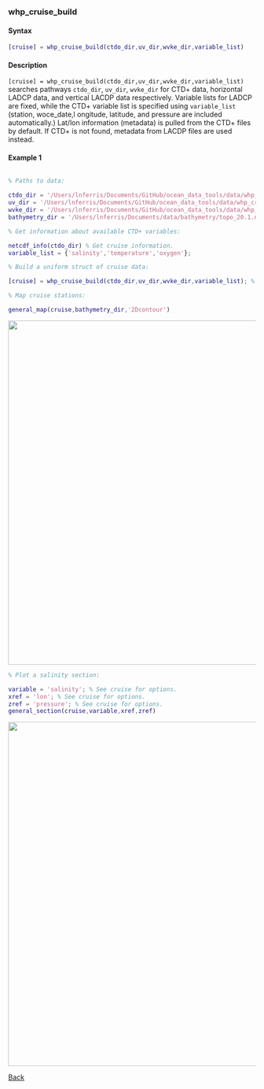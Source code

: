 ### whp_cruise_build

#### Syntax

```Matlab
[cruise] = whp_cruise_build(ctdo_dir,uv_dir,wvke_dir,variable_list)
```
#### Description

``[cruise] = whp_cruise_build(ctdo_dir,uv_dir,wvke_dir,variable_list)`` searches pathways ``ctdo_dir``, ``uv_dir``, ``wvke_dir`` for CTD+ data, horizontal LADCP data, and vertical LACDP data respectively. Variable lists for LADCP are fixed, while the CTD+ variable list is specified using ``variable_list`` (station, woce_date,l ongitude, latitude, and pressure are included automatically.) Lat/lon information (metadata) is pulled from the CTD+ files by default. If CTD+ is not found, metadata from LACDP files are used instead.

#### Example 1


```Matlab

% Paths to data:

ctdo_dir = '/Users/lnferris/Documents/GitHub/ocean_data_tools/data/whp_cruise/ctd/*.nc'; % included
uv_dir = '/Users/lnferris/Documents/GitHub/ocean_data_tools/data/whp_cruise/uv/*.nc'; % included
wvke_dir = '/Users/lnferris/Documents/GitHub/ocean_data_tools/data/whp_cruise/wvke/'; % included
bathymetry_dir = '/Users/lnferris/Documents/data/bathymetry/topo_20.1.nc'; % need to download

% Get information about available CTD+ variables:

netcdf_info(ctdo_dir) % Get cruise information.
variable_list = {'salinity','temperature','oxygen'};

% Build a uniform struct of cruise data:

[cruise] = whp_cruise_build(ctdo_dir,uv_dir,wvke_dir,variable_list); % Use a dummy path (e.g. uv_dir ='null') if missing data. 

% Map cruise stations:

general_map(cruise,bathymetry_dir,'2Dcontour')

```
<img src="https://user-images.githubusercontent.com/24570061/88341972-89989000-cd0c-11ea-8961-70c76fc639d8.png" width="700">


```Matlab
% Plot a salinity section:

variable = 'salinity'; % See cruise for options.
xref = 'lon'; % See cruise for options.
zref = 'pressure'; % See cruise for options.
general_section(cruise,variable,xref,zref)

```
<img src="https://user-images.githubusercontent.com/24570061/88346894-7939e280-cd17-11ea-96a2-735db5a527d5.png" width="700">


[Back](https://github.com/lnferris/ocean_data_tools#building-uniform-structs-from-data-sources-1)

